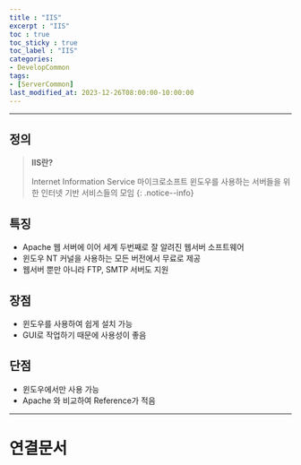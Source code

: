 ```yaml
---
title : "IIS"
excerpt : "IIS"
toc : true
toc_sticky : true
toc_label : "IIS"
categories:
- DevelopCommon
tags:
- [ServerCommon]
last_modified_at: 2023-12-26T08:00:00-10:00:00
---
```

  
---
  
## 정의
> **IIS란?**  
>
> Internet Information Service
> 마이크로소프트 윈도우를 사용하는 서버들을 위한 인터넷 기반 서비스들의 모임 
{: .notice--info}  
  
## 특징
- Apache 웹 서버에 이어 세계 두번째로 잘 알려진 웹서버 소프트웨어
- 윈도우 NT 커널을 사용하는 모든 버전에서 무료로 제공
- 웹서버 뿐만 아니라 FTP, SMTP 서버도 지원
  
## 장점
- 윈도우를 사용하여 쉽게 설치 가능
- GUI로 작업하기 때문에 사용성이 좋음
  
## 단점
- 윈도우에서만 사용 가능
- Apache 와 비교하여 Reference가 적음

---
  
# 연결문서